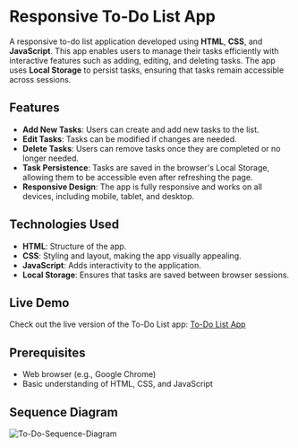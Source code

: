 # Responsive To-Do List App

A responsive to-do list application developed using **HTML**, **CSS**, and **JavaScript**. This app enables users to manage their tasks efficiently with interactive features such as adding, editing, and deleting tasks. The app uses **Local Storage** to persist tasks, ensuring that tasks remain accessible across sessions.

## Features

- **Add New Tasks**: Users can create and add new tasks to the list.
- **Edit Tasks**: Tasks can be modified if changes are needed.
- **Delete Tasks**: Users can remove tasks once they are completed or no longer needed.
- **Task Persistence**: Tasks are saved in the browser's Local Storage, allowing them to be accessible even after refreshing the page.
- **Responsive Design**: The app is fully responsive and works on all devices, including mobile, tablet, and desktop.

## Technologies Used

- **HTML**: Structure of the app.
- **CSS**: Styling and layout, making the app visually appealing.
- **JavaScript**: Adds interactivity to the application.
- **Local Storage**: Ensures that tasks are saved between browser sessions.

## Live Demo

Check out the live version of the To-Do List app: [To-Do List App](https://yashpatil-25.github.io/ToDoList/)

## Prerequisites

- Web browser (e.g., Google Chrome)
- Basic understanding of HTML, CSS, and JavaScript

## Sequence Diagram
![To-Do-Sequence-Diagram](https://github.com/user-attachments/assets/e2089341-53ac-4031-ac31-198b3ca40faa)
